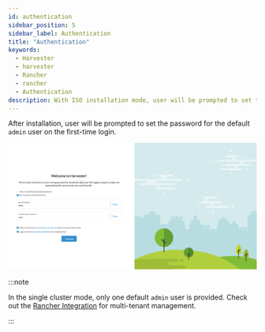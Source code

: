 ```yaml
---
id: authentication
sidebar_position: 5
sidebar_label: Authentication
title: "Authentication"
keywords:
  - Harvester
  - harvester
  - Rancher
  - rancher
  - Authentication
description: With ISO installation mode, user will be prompted to set the password for the default `admin` user on the first-time login.
---
```


<head>
  <link rel="canonical" href="https://docs.harvesterhci.io/v1.3/authentication"/>
</head>

After installation, user will be prompted to set the password for the default `admin` user on the first-time login.

![auth](/img/v1.2/install/first-time-login.png)

:::note

In the single cluster mode, only one default `admin` user is provided. Check out the [Rancher Integration](./rancher/rancher-integration.md) for multi-tenant management.

:::
